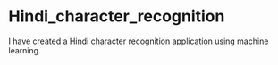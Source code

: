 # Hindi_character_recognition
I have created a Hindi character recognition application using machine learning.
